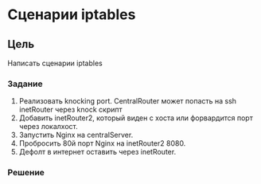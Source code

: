 # Сценарии iptables

## Цель

Написать сценарии iptables

### Задание

1. Реализовать knocking port. CentralRouter может попасть на ssh inetRouter через knock скрипт
2. Добавить inetRouter2, который виден с хоста или форвардится порт через локалхост.
3. Запустить Nginx на centralServer.
4. Пробросить 80й порт Nginx на inetRouter2 8080.
5. Дефолт в интернет оставить через inetRouter.

### Решение